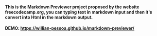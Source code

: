 #### This is the Markdown Previewer project proposed by the website freecodecamp.org, you can typing text in markdown input and then it's convert into Html in the markdown output.

#### DEMO: https://willian-pessoa.github.io/markdown-previewer/
